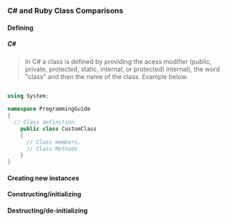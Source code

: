 ### C# and Ruby Class Comparisons

#### Defining
  ##### C#
  > In C# a class is defined by providing the acess modifier (public, private, protected, static, internal, or protected) internal), the word "class" and then the name of the class. Example below.
    
~~~~c#

using System;

namespace ProgrammingGuide
{
  // Class definition.
    public class CustomClass
    {
      // Class members.
      // Class Methods
    }
}
~~~~

#### Creating new instances

#### Constructing/initializing

#### Destructing/de-initializing
